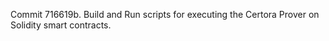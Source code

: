 Commit 716619b.                    Build and Run scripts for executing the Certora Prover on Solidity smart contracts.